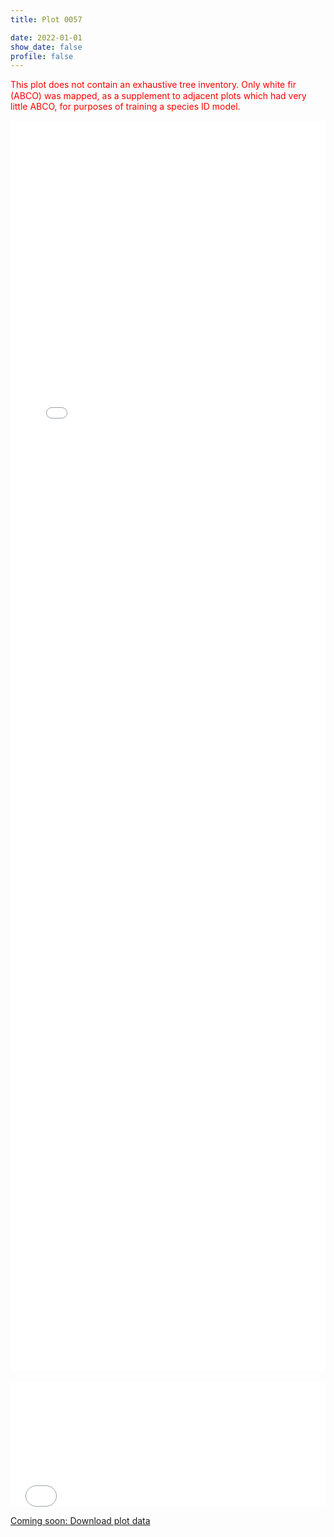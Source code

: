 ```yaml
---
title: Plot 0057

date: 2022-01-01
show_date: false
profile: false
---
```


<p style="color: red; line-height: 125%;">This plot does not contain an exhaustive tree inventory. Only white fir (ABCO) was mapped, as a supplement to adjacent plots which had very little ABCO, for purposes of training a species ID model.</p>

<iframe src="/ground-plot-details-maps/0057.html" frameborder="0" scrolling="yes" seamless="seamless" style="display:block; width:100%; height:50vh; background: rgba(0,0,0,0);" class="tester"></iframe>

<br>

<iframe src="/ground-plot-details-datatables/0057.html" onload='javascript:(function(o){o.style.height=o.contentWindow.document.body.scrollHeight+"px";}(this));' style="height:200px;width:100%;border:none;overflow:hidden;padding:0;"></iframe>

[Coming soon: Download plot data](#)


<!-- Script to make the datatable the height to fit the data -->
<script type="application/javascript">
    var iframe = document.getElementById("myIframe");
 
    iframe.onload = function(){
    iframe.contentWindow.document.body.scrollHeight + 'px';
    }
</script>
